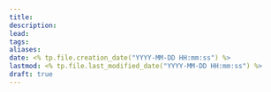 ```yaml
---
title: 
description: 
lead:
tags:
aliases:
date: <% tp.file.creation_date("YYYY-MM-DD HH:mm:ss") %>
lastmod: <% tp.file.last_modified_date("YYYY-MM-DD HH:mm:ss") %>
draft: true
---
```

